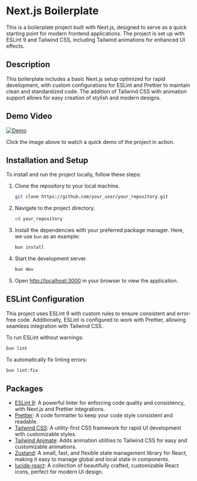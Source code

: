 # Next.js Boilerplate

This is a boilerplate project built with Next.js, designed to serve as a quick starting point for modern frontend applications. The project is set up with ESLint 9 and Tailwind CSS, including Tailwind animations for enhanced UI effects.

## Description

This boilerplate includes a basic Next.js setup optimized for rapid development, with custom configurations for ESLint and Prettier to maintain clean and standardized code. The addition of Tailwind CSS with animation support allows for easy creation of stylish and modern designs.

## Demo Video

[![Demo](link_to_demo_image)](link_to_demo_video)

Click the image above to watch a quick demo of the project in action.

## Installation and Setup

To install and run the project locally, follow these steps:

1. Clone the repository to your local machine.
    ```bash
    git clone https://github.com/your_user/your_repository.git
    ```
2. Navigate to the project directory.
    ```bash
    cd your_repository
    ```
3. Install the dependencies with your preferred package manager. Here, we use `bun` as an example:
    ```bash
    bun install
    ```

4. Start the development server.
    ```bash
    bun dev
    ```

5. Open [http://localhost:3000](http://localhost:3000) in your browser to view the application.


## ESLint Configuration

This project uses ESLint 9 with custom rules to ensure consistent and error-free code. Additionally, ESLint is configured to work with Prettier, allowing seamless integration with Tailwind CSS.

To run ESLint without warnings:
```bash
bun lint
```
To automatically fix linting errors:
```bash
bun lint:fix
```

## Packages

- [ESLint 9](https://eslint.org/): A powerful linter for enforcing code quality and consistency, with Next.js and Prettier integrations.
- [Prettier](https://prettier.io/): A code formatter to keep your code style consistent and readable.
- [Tailwind CSS](https://tailwindcss.com/): A utility-first CSS framework for rapid UI development with customizable styles.
- [Tailwind Animate](https://github.com/tailwindlabs/tailwindcss-animate): Adds animation utilities to Tailwind CSS for easy and customizable animations.
- [Zustand](https://github.com/pmndrs/zustand): A small, fast, and flexible state management library for React, making it easy to manage global and local state in components.
- [lucide-react](https://lucide.dev/): A collection of beautifully crafted, customizable React icons, perfect for modern UI design.
